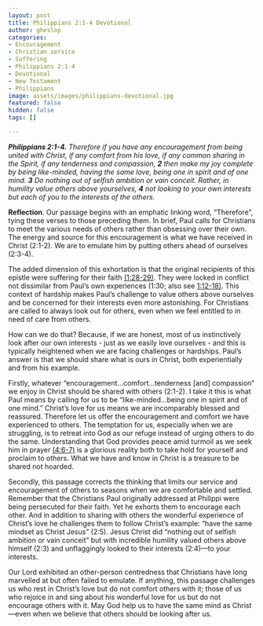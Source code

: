 ```yaml
---
layout: post
title: Philippians 2:1-4 Devotional
author: gheslop
categories:
- Encouragement
- Christian service
- Suffering
- Philippians 2:1-4
- Devotional
- New Testament
- Philippians
image: assets/images/philippians-devotional.jpg
featured: false
hidden: false
tags: []

---
```

**_Philippians 2:1-4._** _Therefore if you have any encouragement from being united with Christ, if any comfort from his love, if any common sharing in the Spirit, if any tenderness and compassion, **2** then make my joy complete by being like-minded, having the same love, being one in spirit and of one mind. **3** Do nothing out of selfish ambition or vain conceit. Rather, in humility value others above yourselves, **4** not looking to your own interests but each of you to the interests of the others._

**Reflection**. Our passage begins with an emphatic linking word, “Therefore”, tying these verses to those preceding them. In brief, Paul calls for Christians to meet the various needs of others rather than obsessing over their own. The energy and source for this encouragement is what we have received in Christ (2:1-2). We are to emulate him by putting others ahead of ourselves (2:3-4).

The added dimension of this exhortation is that the original recipients of this epistle were suffering for their faith [(1:28-29)](https://rekindle.co.za/content/2020-07-20-philippians-1-27-30-devotional "Philippians 1:27-30 Devotional"). They were locked in conflict not dissimilar from Paul’s own experiences (1:30; also see [1:12-18)](https://rekindle.co.za/content/2020-06-23-philippians-1-15-18-devotional "Philippians 1:15-18 Devotional"). This context of hardship makes Paul’s challenge to value others above ourselves and be concerned for their interests even more astonishing. For Christians are called to always look out for others, even when we feel entitled to in need of care from others.

How can we do that? Because, if we are honest, most of us instinctively look after our own interests - just as we easily love ourselves - and this is typically heightened when we are facing challenges or hardships. Paul’s answer is that we should share what is ours in Christ, both experientially and from his example.

Firstly, whatever “encouragement…comfort…tenderness \[and\] compassion” we enjoy in Christ should be shared with others (2:1-2). I take it this is what Paul means by calling for us to be “like-minded…being one in spirit and of one mind.” Christ’s love for us means we are incomparably blessed and reassured. Therefore let us offer the encouragement and comfort we have experienced to others. The temptation for us, especially when we are struggling, is to retreat into God as our refuge instead of urging others to do the same. Understanding that God provides peace amid turmoil as we seek him in prayer [(4:6-7)](https://rekindle.co.za/content/2020-11-16-philippians-4-4-7-devotional "Philippians 4:6-7 Devotional") is a glorious reality both to take hold for yourself and proclaim to others. What we have and know in Christ is a treasure to be shared not hoarded.

Secondly, this passage corrects the thinking that limits our service and encouragement of others to seasons when we are comfortable and settled. Remember that the Christians Paul originally addressed at Philippi were being persecuted for their faith. Yet he exhorts them to encourage each other. And in addition to sharing with others the wonderful experience of Christ’s love he challenges them to follow Christ’s example: “have the same mindset as Christ Jesus” (2:5). Jesus Christ did “nothing out of selfish ambition or vain conceit” but with incredible humility valued others above himself (2:3) and unflaggingly looked to their interests (2:4)—to your interests.

Our Lord exhibited an other-person centredness that Christians have long marvelled at but often failed to emulate. If anything, this passage challenges us who rest in Christ’s love but do not comfort others with it; those of us who rejoice in and sing about his wonderful love for us but do not encourage others with it. May God help us to have the same mind as Christ—even when we believe that others should be looking after us.